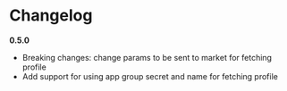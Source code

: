 # Changelog

**0.5.0**

- Breaking changes: change params to be sent to market for fetching profile
- Add support for using app group secret and name for fetching profile
